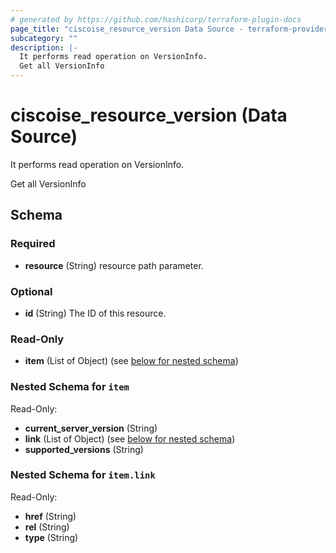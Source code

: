 ```yaml
---
# generated by https://github.com/hashicorp/terraform-plugin-docs
page_title: "ciscoise_resource_version Data Source - terraform-provider-ciscoise"
subcategory: ""
description: |-
  It performs read operation on VersionInfo.
  Get all VersionInfo
---
```


# ciscoise_resource_version (Data Source)

It performs read operation on VersionInfo.

Get all VersionInfo



<!-- schema generated by tfplugindocs -->
## Schema

### Required

- **resource** (String) resource path parameter.

### Optional

- **id** (String) The ID of this resource.

### Read-Only

- **item** (List of Object) (see [below for nested schema](#nestedatt--item))

<a id="nestedatt--item"></a>
### Nested Schema for `item`

Read-Only:

- **current_server_version** (String)
- **link** (List of Object) (see [below for nested schema](#nestedobjatt--item--link))
- **supported_versions** (String)

<a id="nestedobjatt--item--link"></a>
### Nested Schema for `item.link`

Read-Only:

- **href** (String)
- **rel** (String)
- **type** (String)


